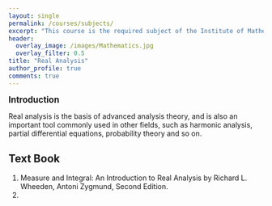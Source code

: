 ```yaml
---
layout: single
permalink: /courses/subjects/
excerpt: "This course is the required subject of the Institute of Mathematics."
header:
  overlay_image: /images/Mathematics.jpg
  overlay_filter: 0.5
title: "Real Analysis"
author_profile: true
comments: true
---
```


<big><b>Introduction</b></big>

Real analysis is the basis of advanced analysis theory, and is also an important tool commonly used in other fields, such as harmonic analysis, partial differential equations, probability theory and so on.<br>

## Text Book

   1. Measure and Integral: An Introduction to Real Analysis by Richard L. Wheeden, Antoni Zygmund, Second Edition.<br>
   2. 


